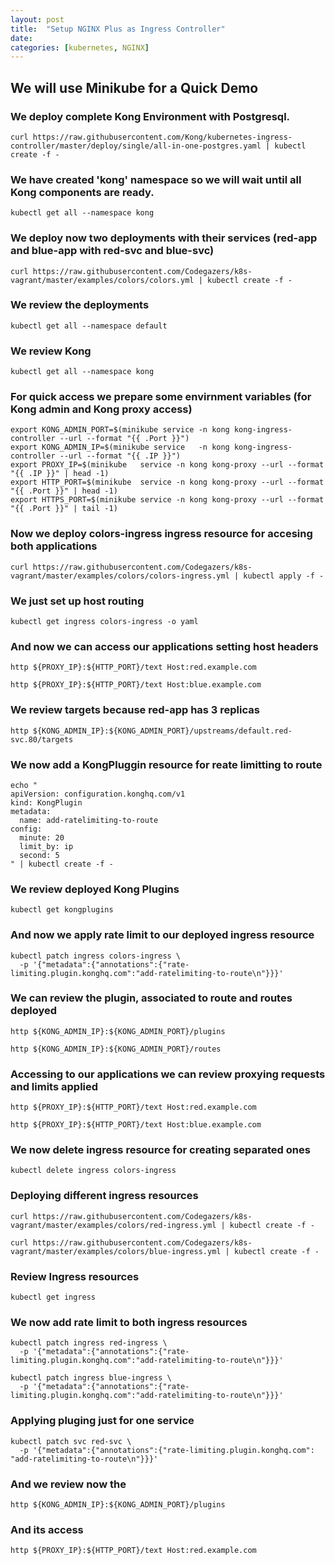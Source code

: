 ```yaml
---
layout: post
title:  "Setup NGINX Plus as Ingress Controller"
date:   
categories: [kubernetes, NGINX]
---
```



## We will use Minikube for a Quick Demo

### We deploy complete Kong Environment with Postgresql.
~~~
curl https://raw.githubusercontent.com/Kong/kubernetes-ingress-controller/master/deploy/single/all-in-one-postgres.yaml | kubectl create -f -
~~~

### We have created 'kong' namespace so we will wait until all Kong components are ready.
~~~
kubectl get all --namespace kong
~~~
### We deploy now two deployments with their services (red-app and blue-app with red-svc and blue-svc) 
~~~
curl https://raw.githubusercontent.com/Codegazers/k8s-vagrant/master/examples/colors/colors.yml | kubectl create -f -
~~~

### We review the deployments
~~~
kubectl get all --namespace default
~~~

### We review Kong
~~~
kubectl get all --namespace kong
~~~

### For quick access we prepare some envirnment variables (for Kong admin and Kong proxy access)
~~~
export KONG_ADMIN_PORT=$(minikube service -n kong kong-ingress-controller --url --format "{{ .Port }}")
export KONG_ADMIN_IP=$(minikube service   -n kong kong-ingress-controller --url --format "{{ .IP }}")
export PROXY_IP=$(minikube   service -n kong kong-proxy --url --format "{{ .IP }}" | head -1)
export HTTP_PORT=$(minikube  service -n kong kong-proxy --url --format "{{ .Port }}" | head -1)
export HTTPS_PORT=$(minikube service -n kong kong-proxy --url --format "{{ .Port }}" | tail -1)
~~~

### Now we deploy colors-ingress ingress resource for accesing both applications
~~~
curl https://raw.githubusercontent.com/Codegazers/k8s-vagrant/master/examples/colors/colors-ingress.yml | kubectl apply -f -
~~~

### We just set up host routing
~~~
kubectl get ingress colors-ingress -o yaml
~~~

### And now we can access our applications setting host headers
~~~
http ${PROXY_IP}:${HTTP_PORT}/text Host:red.example.com

http ${PROXY_IP}:${HTTP_PORT}/text Host:blue.example.com
~~~

### We review targets because red-app has 3 replicas
~~~
http ${KONG_ADMIN_IP}:${KONG_ADMIN_PORT}/upstreams/default.red-svc.80/targets
~~~

### We now add a KongPluggin resource for reate limitting to route
~~~
echo "
apiVersion: configuration.konghq.com/v1
kind: KongPlugin
metadata:
  name: add-ratelimiting-to-route
config:
  minute: 20
  limit_by: ip
  second: 5
" | kubectl create -f -
~~~

### We review deployed Kong Plugins
~~~
kubectl get kongplugins
~~~

### And now we apply rate limit to our deployed ingress resource
~~~
kubectl patch ingress colors-ingress \
  -p '{"metadata":{"annotations":{"rate-limiting.plugin.konghq.com":"add-ratelimiting-to-route\n"}}}'
~~~

### We can review the plugin, associated to route and routes deployed
~~~
http ${KONG_ADMIN_IP}:${KONG_ADMIN_PORT}/plugins

http ${KONG_ADMIN_IP}:${KONG_ADMIN_PORT}/routes
~~~

### Accessing to our applications we can review proxying requests and limits applied
~~~ 
http ${PROXY_IP}:${HTTP_PORT}/text Host:red.example.com

http ${PROXY_IP}:${HTTP_PORT}/text Host:blue.example.com
~~~

### We now delete ingress resource for creating separated ones
~~~ 
kubectl delete ingress colors-ingress
~~~

### Deploying different ingress resources
~~~
curl https://raw.githubusercontent.com/Codegazers/k8s-vagrant/master/examples/colors/red-ingress.yml | kubectl create -f -

curl https://raw.githubusercontent.com/Codegazers/k8s-vagrant/master/examples/colors/blue-ingress.yml | kubectl create -f -
~~~

### Review Ingress resources
~~~
kubectl get ingress
~~~

### We now add rate limit to both ingress resources
~~~
kubectl patch ingress red-ingress \
  -p '{"metadata":{"annotations":{"rate-limiting.plugin.konghq.com":"add-ratelimiting-to-route\n"}}}'

kubectl patch ingress blue-ingress \
  -p '{"metadata":{"annotations":{"rate-limiting.plugin.konghq.com":"add-ratelimiting-to-route\n"}}}'
~~~

### Applying pluging just for one service
~~~
kubectl patch svc red-svc \
  -p '{"metadata":{"annotations":{"rate-limiting.plugin.konghq.com": "add-ratelimiting-to-route\n"}}}'
~~~

### And we review now the 
~~~
http ${KONG_ADMIN_IP}:${KONG_ADMIN_PORT}/plugins
~~~

### And its access
~~~ 
http ${PROXY_IP}:${HTTP_PORT}/text Host:red.example.com
~~~